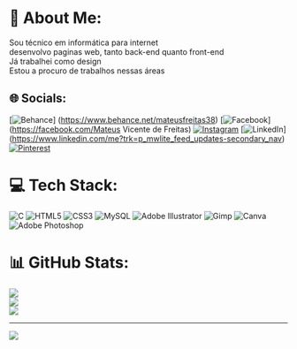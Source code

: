 
# 💫 About Me:
Sou técnico em informática para internet<br>desenvolvo paginas web, tanto back-end quanto front-end<br>Já trabalhei como design<br>Estou a procuro de trabalhos nessas áreas


## 🌐 Socials:
[![Behance](https://img.shields.io/badge/Behance-1769ff?logo=behance&logoColor=white)]
(https://www.behance.net/mateusfreitas38) [![Facebook](https://img.shields.io/badge/Facebook-%231877F2.svg?logo=Facebook&logoColor=white)](https://facebook.com/Mateus Vicente de Freitas) [![Instagram](https://img.shields.io/badge/Instagram-%23E4405F.svg?logo=Instagram&logoColor=white)](https://instagram.com/mateus__freitas11) [![LinkedIn](https://img.shields.io/badge/LinkedIn-%230077B5.svg?logo=linkedin&logoColor=white)] (https://www.linkedin.com/me?trk=p_mwlite_feed_updates-secondary_nav) [![Pinterest](https://img.shields.io/badge/Pinterest-%23E60023.svg?logo=Pinterest&logoColor=white)](https://pinterest.com/mateusvicentedefreitas17) 

# 💻 Tech Stack:
![C](https://img.shields.io/badge/c-%2300599C.svg?style=plastic&logo=c&logoColor=white) ![HTML5](https://img.shields.io/badge/html5-%23E34F26.svg?style=plastic&logo=html5&logoColor=white) ![CSS3](https://img.shields.io/badge/css3-%231572B6.svg?style=plastic&logo=css3&logoColor=white)  ![MySQL](https://img.shields.io/badge/mysql-%2300000f.svg?style=plastic&logo=mysql&logoColor=white) ![Adobe Illustrator](https://img.shields.io/badge/adobe%20illustrator-%23FF9A00.svg?style=plastic&logo=adobe%20illustrator&logoColor=white) ![Gimp](https://img.shields.io/badge/Gimp-657D8B?style=plastic&logo=gimp&logoColor=FFFFFF) ![Canva](https://img.shields.io/badge/Canva-%2300C4CC.svg?style=plastic&logo=Canva&logoColor=white) ![Adobe Photoshop](https://img.shields.io/badge/adobe%20photoshop-%2331A8FF.svg?style=plastic&logo=adobe%20photoshop&logoColor=white)
# 📊 GitHub Stats:
![](https://github-readme-stats.vercel.app/api?username=Mini-freitas&theme=midnight-purple&hide_border=false&include_all_commits=false&count_private=false)<br/>
![](https://github-readme-streak-stats.herokuapp.com/?user=Mini-freitas&theme=midnight-purple&hide_border=false)<br/>
![](https://github-readme-stats.vercel.app/api/top-langs/?username=Mini-freitas&theme=midnight-purple&hide_border=false&include_all_commits=false&count_private=false&layout=compact)

---
[![](https://visitcount.itsvg.in/api?id=Mini-freitas&icon=5&color=0)](https://visitcount.itsvg.in)

<!-- Proudly created with GPRM ( https://gprm.itsvg.in ) -->
